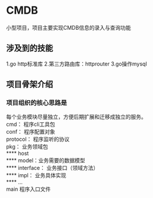 # CMDB
小型项目，项目主要实现CMDB信息的录入与查询功能

## 涉及到的技能
1.go http标准库
2.第三方路由库：httprouter
3.go操作mysql

## 项目骨架介绍
### 项目组织的核心思路是
每个业务模块尽量独立，方便后期扩展和迁移成独立的服务。
<br/>cmd： 程序cli工具包
<br/>conf： 程序配置对象
<br/>protocol： 程序监听的协议
<br/>pkg： 业务领域包
         <br/> ****  host 
         <br/> ****  model：业务需要的数据模型
         <br/> ****  interface： 业务接口（领域方法）
         <br/> ****  impl： 业务具体实现
         <br/> **** ...
<br/>main 程序入口文件    
